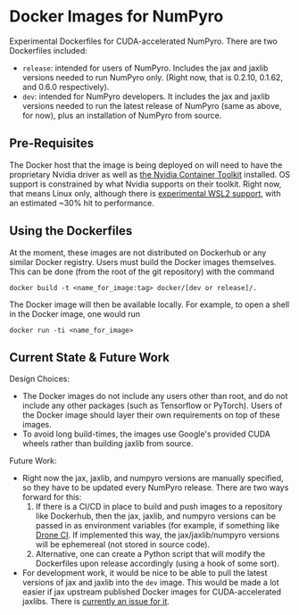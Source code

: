Docker Images for NumPyro
=========================

Experimental Dockerfiles for CUDA-accelerated NumPyro. There are two Dockerfiles included:

- `release`: intended for users of NumPyro. Includes the jax and jaxlib versions needed to run NumPyro only. (Right now, that is 0.2.10, 0.1.62, and 0.6.0 respectively).
- `dev`: intended for NumPyro developers. It includes the jax and jaxlib versions needed to run the latest release of NumPyro (same as above, for now), plus an installation of NumPyro from source.

## Pre-Requisites

The Docker host that the image is being deployed on will need to have the proprietary Nvidia driver as well as [the Nvidia Container Toolkit](https://github.com/NVIDIA/nvidia-docker) installed. OS support is constrained by what Nvidia supports on their toolkit. Right now, that means Linux only, although there is [experimental WSL2 support](https://docs.nvidia.com/cuda/wsl-user-guide/index.html#installing-wip), with an estimated ~30% hit to performance.

## Using the Dockerfiles

At the moment, these images are not distributed on Dockerhub or any similar Docker registry. Users must build the Docker images themselves. This can be done (from the root of the git repository) with the command

```
docker build -t <name_for_image:tag> docker/[dev or release]/.
```

The Docker image will then be available locally. For example, to open a shell in the Docker image, one would run

```
docker run -ti <name_for_image>
```

## Current State & Future Work

Design Choices:

- The Docker images do not include any users other than root, and do not include any other packages (such as Tensorflow or PyTorch). Users of the Docker image should layer their own requirements on top of these images.
- To avoid long build-times, the images use Google's provided CUDA wheels rather than building jaxlib from source.

Future Work:

- Right now the jax, jaxlib, and numpyro versions are manually specified, so they have to be updated every NumPyro release. There are two ways forward for this:
    1. If there is a CI/CD in place to build and push images to a repository like Dockerhub, then the jax, jaxlib, and numpyro versions can be passed in as environment variables (for example, if something like [Drone CI](http://plugins.drone.io/drone-plugins/drone-docker/). If implemented this way, the jax/jaxlib/numpyro versions will be ephemereal (not stored in source code).
    2. Alternative, one can create a Python script that will modify the Dockerfiles upon release accordingly (using a hook of some sort). 
- For development work, it would be nice to be able to pull the latest versions of jax and jaxlib into the `dev` image. This would be made a lot easier if jax upstream published Docker images for CUDA-accelerated jaxlibs. There is [currently an issue for it](https://github.com/google/jax/issues/6340).
